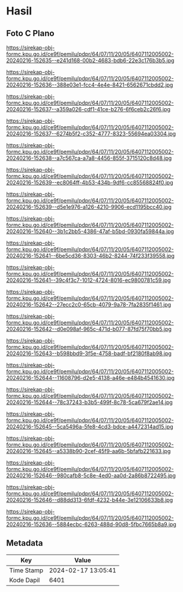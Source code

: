 # Hasil

## Foto C Plano

https://sirekap-obj-formc.kpu.go.id/ce9f/pemilu/pdpr/64/07/11/20/05/6407112005002-20240216-152635--e241d168-00b2-4683-bdb6-22e3c176b3b5.jpg

https://sirekap-obj-formc.kpu.go.id/ce9f/pemilu/pdpr/64/07/11/20/05/6407112005002-20240216-152636--388e03e1-fcc4-4e4e-8421-6562671cbdd2.jpg

https://sirekap-obj-formc.kpu.go.id/ce9f/pemilu/pdpr/64/07/11/20/05/6407112005002-20240216-152637--a359a026-cdf1-41ce-b276-6f6ceb2c26f6.jpg

https://sirekap-obj-formc.kpu.go.id/ce9f/pemilu/pdpr/64/07/11/20/05/6407112005002-20240216-152637--6274b5f2-c352-4777-8323-55694ea03304.jpg

https://sirekap-obj-formc.kpu.go.id/ce9f/pemilu/pdpr/64/07/11/20/05/6407112005002-20240216-152638--a7c567ca-a7a8-4456-855f-3715120c8d48.jpg

https://sirekap-obj-formc.kpu.go.id/ce9f/pemilu/pdpr/64/07/11/20/05/6407112005002-20240216-152639--ec8064ff-4b53-434b-9df6-cc85568824f0.jpg

https://sirekap-obj-formc.kpu.go.id/ce9f/pemilu/pdpr/64/07/11/20/05/6407112005002-20240216-152639--d5e1e976-a126-4210-9906-ecd1195bcc40.jpg

https://sirekap-obj-formc.kpu.go.id/ce9f/pemilu/pdpr/64/07/11/20/05/6407112005002-20240216-152640--3b1c2bb5-4386-47af-b5bd-0930fa59844a.jpg

https://sirekap-obj-formc.kpu.go.id/ce9f/pemilu/pdpr/64/07/11/20/05/6407112005002-20240216-152641--6be5cd36-8303-46b2-8244-74f233f39558.jpg

https://sirekap-obj-formc.kpu.go.id/ce9f/pemilu/pdpr/64/07/11/20/05/6407112005002-20240216-152641--39c4f3c7-1012-4724-8016-ec9800781c59.jpg

https://sirekap-obj-formc.kpu.go.id/ce9f/pemilu/pdpr/64/07/11/20/05/6407112005002-20240216-152642--27ecc2c0-65cb-4079-9a78-7fa2835f1461.jpg

https://sirekap-obj-formc.kpu.go.id/ce9f/pemilu/pdpr/64/07/11/20/05/6407112005002-20240216-152642--d0e098af-965c-471d-b077-87fd75f70bb5.jpg

https://sirekap-obj-formc.kpu.go.id/ce9f/pemilu/pdpr/64/07/11/20/05/6407112005002-20240216-152643--b598bbd9-3f5e-4758-badf-bf2180f8ab98.jpg

https://sirekap-obj-formc.kpu.go.id/ce9f/pemilu/pdpr/64/07/11/20/05/6407112005002-20240216-152644--11608796-d2e5-4138-a46e-e484b4541630.jpg

https://sirekap-obj-formc.kpu.go.id/ce9f/pemilu/pdpr/64/07/11/20/05/6407112005002-20240216-152644--78c37243-b3b5-499f-8c78-5ca679f2ae14.jpg

https://sirekap-obj-formc.kpu.go.id/ce9f/pemilu/pdpr/64/07/11/20/05/6407112005002-20240216-152645--5ca5496a-5fe8-4cd3-bdce-a4472314ad15.jpg

https://sirekap-obj-formc.kpu.go.id/ce9f/pemilu/pdpr/64/07/11/20/05/6407112005002-20240216-152645--a5338b90-2cef-45f9-aa6b-5bfafb221633.jpg

https://sirekap-obj-formc.kpu.go.id/ce9f/pemilu/pdpr/64/07/11/20/05/6407112005002-20240216-152646--980cafb8-5c8e-4ed0-aa0d-2a86b8722495.jpg

https://sirekap-obj-formc.kpu.go.id/ce9f/pemilu/pdpr/64/07/11/20/05/6407112005002-20240216-152646--d88dd313-6fdf-4232-b44e-3e12106633b8.jpg

https://sirekap-obj-formc.kpu.go.id/ce9f/pemilu/pdpr/64/07/11/20/05/6407112005002-20240216-152636--5884ecbc-6263-488d-90d8-5fbc7665b8a9.jpg


## Metadata

| Key        | Value               |
| ---------- | ------------------- |
| Time Stamp | 2024-02-17 13:05:41 |
| Kode Dapil | 6401                |



